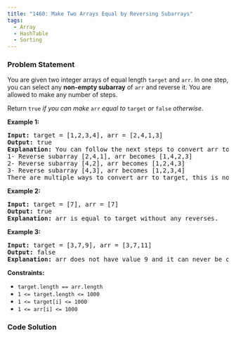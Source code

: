 ```yaml
---
title: "1460: Make Two Arrays Equal by Reversing Subarrays"
tags:
  - Array
  - HashTable
  - Sorting
---
```

### Problem Statement

<p>You are given two integer arrays of equal length <code>target</code> and <code>arr</code>. In one step, you can select any <strong>non-empty subarray</strong> of <code>arr</code> and reverse it. You are allowed to make any number of steps.</p>

<p>Return <code>true</code> <em>if you can make </em><code>arr</code><em> equal to </em><code>target</code><em> or </em><code>false</code><em> otherwise</em>.</p>


<p><strong class="example">Example 1:</strong></p>

<pre>
<strong>Input:</strong> target = [1,2,3,4], arr = [2,4,1,3]
<strong>Output:</strong> true
<strong>Explanation:</strong> You can follow the next steps to convert arr to target:
1- Reverse subarray [2,4,1], arr becomes [1,4,2,3]
2- Reverse subarray [4,2], arr becomes [1,2,4,3]
3- Reverse subarray [4,3], arr becomes [1,2,3,4]
There are multiple ways to convert arr to target, this is not the only way to do so.
</pre>

<p><strong class="example">Example 2:</strong></p>

<pre>
<strong>Input:</strong> target = [7], arr = [7]
<strong>Output:</strong> true
<strong>Explanation:</strong> arr is equal to target without any reverses.
</pre>

<p><strong class="example">Example 3:</strong></p>

<pre>
<strong>Input:</strong> target = [3,7,9], arr = [3,7,11]
<strong>Output:</strong> false
<strong>Explanation:</strong> arr does not have value 9 and it can never be converted to target.
</pre>


<p><strong>Constraints:</strong></p>

<ul>
	<li><code>target.length == arr.length</code></li>
	<li><code>1 &lt;= target.length &lt;= 1000</code></li>
	<li><code>1 &lt;= target[i] &lt;= 1000</code></li>
	<li><code>1 &lt;= arr[i] &lt;= 1000</code></li>
</ul>


### Code Solution

```python

```
